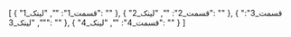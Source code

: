 [
  {
    "قسمت_1": "",
    "لینک_1": ""
  },
  {
    "قسمت_2": "",
    "لینک_2": ""
  },
  {
    "قسمت_3": "",
    "لینک_3": ""
  },
  {
    "قسمت_4": "",
    "لینک_4": ""
  }
]
